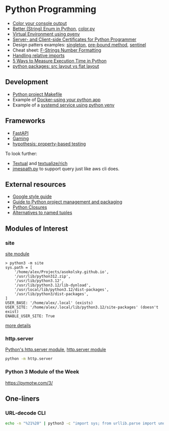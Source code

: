 # Python Programming

* [Color your console output](color-console.html)
* [Better (String) Enum in Python](python-string-enum.html),
[color.py](color.py)
* [Virtual Environment using pyenv](pyenv-virtualenv.html)
* [Server- and Client-side Certificates for Python Programmer](https.html)
* Design patters examples: [singleton](global_logger.py),
[pre-bound method](prebound_method_pattern.py), [sentinel](sentinel.py)
* Cheat sheet:
[F-Strings Number Formatting](https://cheatography.com/brianallan/cheat-sheets/python-f-strings-number-formatting/)
* [Handling relative imports](https://iq-inc.com/importerror-attempted-relative-import/)
* [5 Ways to Measure Execution Time in Python](https://superfastpython.com/benchmark-execution-time/)
* [python packages: src layout vs flat layout](https://packaging.python.org/en/latest/discussions/src-layout-vs-flat-layout/)

## Development

* [Python project Makefile](/apps/make/python.mak)
* Example of
[Docker-using your python app](https://github.com/asokolsky/pycrawl)
* Example of a [systemd service using python venv](/proxmox/lxc-prusalink.html)

## Frameworks

* [FastAPI](fastapi.html)
* [Gaming](gaming.html)
* [hypothesis: property-based testing](https://hypothesis.works/)

To look further:

* [Textual](https://www.textualize.io/) and
[textualize/rich](https://github.com/Textualize/rich)
* [jmespath.py](https://github.com/jmespath/jmespath.py) to support query just
like aws cli does.

## External resources

* [Google style guide](https://google.github.io/styleguide/pyguide.html)
* [Guide to Python project management and packaging](https://reinforcedknowledge.com/a-comprehensive-guide-to-python-project-management-and-packaging-concepts-illustrated-with-uv-part-i/)
* [Python Closures](https://realpython.com/python-closure/)
* [Alternatives to named tuples](https://snarky.ca/dont-use-named-tuples-in-new-apis/)

## Modules of Interest

### site

[site module](https://pymotw.com/2/site/)

```
> python3 -m site
sys.path = [
    '/home/alex/Projects/asokolsky.github.io',
    '/usr/lib/python312.zip',
    '/usr/lib/python3.12',
    '/usr/lib/python3.12/lib-dynload',
    '/usr/local/lib/python3.12/dist-packages',
    '/usr/lib/python3/dist-packages',
]
USER_BASE: '/home/alex/.local' (exists)
USER_SITE: '/home/alex/.local/lib/python3.12/site-packages' (doesn't exist)
ENABLE_USER_SITE: True
```
[more details](https://pymotw.com/3/site/index.html)

### http.server

[Python's http.server module](https://www.pythonmorsels.com/http-server/),
[http.server module](https://pymotw.com/3/http.server/index.html)

```sh
python -m http.server
```

### Python 3 Module of the Week

https://pymotw.com/3/

## One-liners

### URL-decode CLI

```sh
echo -n "%21%20" | python3 -c "import sys; from urllib.parse import unquote; print(unquote(sys.stdin.read()));"
```
